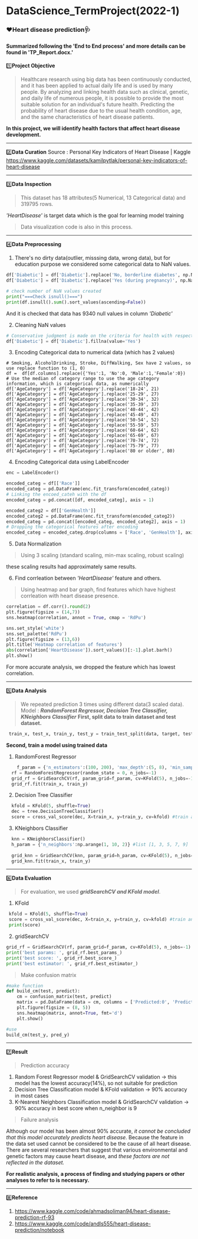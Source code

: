 # DataScience_TermProject(2022-1)
<h3>❤Heart disease prediction🩺</h3>
<h4>Summarized following the 'End to End process' and more details can be found in 'TP_Report.docx.'</h4>

1️⃣**Project Objective**

>Healthcare research using big data has been continuously conducted, and it has been applied to actual daily life and is used by many people. By analyzing and linking health data such as clinical, genetic, and daily life of numerous people, it is possible to provide the most suitable solution for an individual's future health. Predicting the probability of heart disease due to the usual health condition, age, and the same characteristics of heart disease patients.

**In this project, we will identify health factors that affect heart disease development.**
***
2️⃣**Data Curation**
Source : Personal Key Indicators of Heart Disease | Kaggle
<https://www.kaggle.com/datasets/kamilpytlak/personal-key-indicators-of-heart-disease>

***
3️⃣**Data Inspection**
>This dataset has 18 attributes(5 Numerical, 13 Categorical data) and 319795 rows.

*'HeartDisease'* is target data which is the goal for learning model training

>Data visualization code is also in this process.
***

4️⃣**Data Preprocessing**

1. There's no dirty data(outlier, misssing data, wrong data), but for education purpose we considered some categorical data to NaN values.
```python
df['Diabetic'] = df['Diabetic'].replace('No, borderline diabetes', np.NaN)
df['Diabetic'] = df['Diabetic'].replace('Yes (during pregnancy)', np.NaN)

# check number of NaN values created
print("===Check isnull()===")
print(df.isnull().sum().sort_values(ascending=False))
```
And it is checked that data has 9340 null values in column *'Diabetic'*

2. Cleaning NaN values
```python
# Conservative judgment is made on the criteria for health with respect to Diabetic
df['Diabetic'] = df['Diabetic'].fillna(value='Yes')
```

3. Encoding Categorical data to numerical data (which has 2 values)
```
# Smoking, AlcoholDrinking, Stroke, DiffWalking, Sex have 2 values, so use replace function to (1, 0)
df =  df[df.columns].replace({'Yes':1, 'No':0, 'Male':1,'Female':0})
# Use the median of category range to use the age category information, which is categorical data, as numerically
df['AgeCategory'] = df['AgeCategory'].replace('18-24', 21)
df['AgeCategory'] = df['AgeCategory'].replace('25-29', 27)
df['AgeCategory'] = df['AgeCategory'].replace('30-34', 32)
df['AgeCategory'] = df['AgeCategory'].replace('35-39', 37)
df['AgeCategory'] = df['AgeCategory'].replace('40-44', 42)
df['AgeCategory'] = df['AgeCategory'].replace('45-49', 47)
df['AgeCategory'] = df['AgeCategory'].replace('50-54', 52)
df['AgeCategory'] = df['AgeCategory'].replace('55-59', 57)
df['AgeCategory'] = df['AgeCategory'].replace('60-64', 62)
df['AgeCategory'] = df['AgeCategory'].replace('65-69', 67)
df['AgeCategory'] = df['AgeCategory'].replace('70-74', 72)
df['AgeCategory'] = df['AgeCategory'].replace('75-79', 77)
df['AgeCategory'] = df['AgeCategory'].replace('80 or older', 80)
```

4. Encoding Categorical data using LabelEncoder
```python
enc = LabelEncoder() 

encoded_categ = df[['Race']]
encoded_categ = pd.DataFrame(enc.fit_transform(encoded_categ))
# Linking the encoed_cateh with the df
encoded_categ = pd.concat([df, encoded_categ], axis = 1)

encoded_categ2 = df[['GenHealth']]
encoded_categ2 = pd.DataFrame(enc.fit_transform(encoded_categ2))
encoded_categ = pd.concat([encoded_categ, encoded_categ2], axis = 1)
# Dropping the categorical features after encoding
encoded_categ = encoded_categ.drop(columns = ['Race', 'GenHealth'], axis = 1)

```
5. Data Normalization
>Using 3 scaling (standard scaling, min-max scaling, robust scaling)

these scaling results had approximately same results.

6. Find corrleation between *'HeartDisease'* feature and others.
>Using heatmap and bar graph, find features which have highest corrleation with heart disease presence.
```python
correlation = df.corr().round(2)
plt.figure(figsize = (14,7))
sns.heatmap(correlation, annot = True, cmap = 'RdPu')

sns.set_style('white')
sns.set_palette('RdPu')
plt.figure(figsize = (13,6))
plt.title('Heatmap correlation of features')
abs(correlation['HeartDisease']).sort_values()[:-1].plot.barh()
plt.show()
```
For more accurate analysis, we dropped the feature which has lowest correlation.
***

5️⃣**Data Analysis**
>We repeated prediction 3 times using different data(3 scaled data).
Model : ***RandomForest Regressor, Decision Tree Classifier, KNeighbors Classifier***
**First, split data to train dataset and test dataset.**
```python
 train_x, test_x, train_y, test_y = train_test_split(data, target, test_size=size, random_state=34, stratify = target, shuffle=True)

```
**Second, train a model using trained data**
1. RandomForest Regressor
```python
	f_param = {'n_estimators':(100, 200), 'max_depth':(5, 8), 'min_samples_leaf':(8, 18), 'min_samples_split':(5, 10)}
  rf = RandomForestRegressor(random_state = 0, n_jobs=-1)
  grid_rf = GridSearchCV(rf, param_grid=f_param, cv=KFold(5), n_jobs=-1)
  grid_rf.fit(train_x, train_y)
```

2. Decision Tree Classifier
```python
  kfold = KFold(5, shuffle=True)
  dec = tree.DecisionTreeClassifier()
  score = cross_val_score(dec, X=train_x, y=train_y, cv=kfold) #train and predict
```

3. KNeighbors Classifier
```python
  knn = KNeighborsClassifier()
  h_param = {'n_neighbors':np.arange(1, 10, 2)} #list [1, 3, 5, 7, 9]
    
  grid_knn = GridSearchCV(knn, param_grid=h_param, cv=KFold(5), n_jobs=-1)
  grid_knn.fit(train_x, train_y)
```
***

6️⃣**Data Evaluation**
>For evaluation, we used ***gridSearchCV and KFold model***.

1. KFold
```python
 kfold = KFold(5, shuffle=True)
 score = cross_val_score(dec, X=train_x, y=train_y, cv=kfold) #train and predict
 print(score)
```
2. gridSearchCV
```python
grid_rf = GridSearchCV(rf, param_grid=f_param, cv=KFold(5), n_jobs=-1)
print('best params: ', grid_rf.best_params_)
print('best score: ', grid_rf.best_score_)
print('best estimator: ', grid_rf.best_estimator_)
```

>Make confusion matrix
```python
#make function
def build_cm(test, predict):
    cm = confusion_matrix(test, predict)
    matrix = pd.DataFrame(data = cm, columns = ['Predicted:0', 'Predicted:1'], index = ['Actual:0', 'Actual:1'])
    plt.figure(figsize = (8, 5))
    sns.heatmap(matrix, annot=True, fmt='d')
    plt.show()

#use
build_cm(test_y, pred_y)
```
***

7️⃣**Result**
>Prediction accuracy

1) Random Forest Regressor model & GridSearchCV validation
-> this model has the lowest accuracy(14%), so not suitable for prediction
2) Decision Tree Classification model & KFold validation
-> 90% accuracy in most cases
3) K-Nearest Neighbors Classification model & GridSearchCV validation
-> 90% accuracy in best score when n_neighbor is 9

>Failure analysis

Although our model has been almost 90% accurate, *it cannot be concluded that this model accurately predicts heart disease.* 
Because the feature in the data set used cannot be considered to be the cause of all heart disease.
There are several researchers that suggest that various environmental and genetic factors may cause heart disease, 
and *these factors are not reflected in the dataset.*

**For realistic analysis, a process of finding and studying papers or other analyses to refer to is necessary.**
***
8️⃣**Reference**
1. <https://www.kaggle.com/code/ahmadsoliman94/heart-disease-prediction-rf-93>
2. <https://www.kaggle.com/code/andls555/heart-disease-prediction/notebook>
